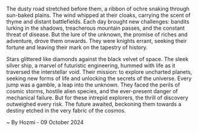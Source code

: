 
The dusty road stretched before them, a ribbon of ochre snaking through sun-baked plains. The wind whipped at their cloaks, carrying the scent of thyme and distant battlefields. Each day brought new challenges: bandits lurking in the shadows, treacherous mountain passes, and the constant threat of disease. But the lure of the unknown, the promise of riches and adventure, drove them onwards. They were knights errant, seeking their fortune and leaving their mark on the tapestry of history.

Stars glittered like diamonds against the black velvet of space. The sleek silver ship, a marvel of futuristic engineering, hummed with life as it traversed the interstellar void. Their mission: to explore uncharted planets, seeking new forms of life and unlocking the secrets of the universe. Every jump was a gamble, a leap into the unknown. They faced the perils of cosmic storms, hostile alien species, and the ever-present danger of mechanical failure. But for these intrepid explorers, the thrill of discovery outweighed every risk. The future awaited, beckoning them towards a destiny etched in the very fabric of the cosmos. 

~ By Hozmi - 09 October 2024
